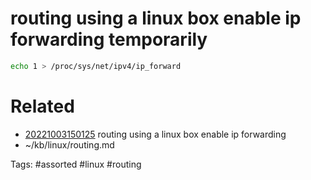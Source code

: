 # routing using a linux box enable ip forwarding temporarily
```bash
echo 1 > /proc/sys/net/ipv4/ip_forward
```

# Related
- [20221003150125](/zet/20221003150125/README.md) routing using a linux box enable ip forwarding
- ~/kb/linux/routing.md

Tags:
    #assorted #linux #routing
